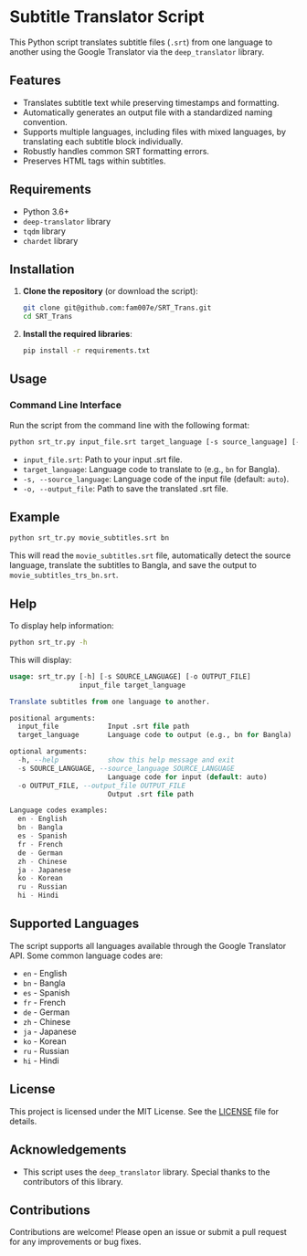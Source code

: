 # Subtitle Translator Script

This Python script translates subtitle files (`.srt`) from one language to another using the Google Translator via the `deep_translator` library.

## Features

- Translates subtitle text while preserving timestamps and formatting.
- Automatically generates an output file with a standardized naming convention.
- Supports multiple languages, including files with mixed languages, by translating each subtitle block individually.
- Robustly handles common SRT formatting errors.
- Preserves HTML tags within subtitles.

## Requirements

- Python 3.6+
- `deep-translator` library
- `tqdm` library
- `chardet` library

## Installation

1. **Clone the repository** (or download the script):

    ```bash
    git clone git@github.com:fam007e/SRT_Trans.git
    cd SRT_Trans
    ```

2. **Install the required libraries**:

    ```bash
    pip install -r requirements.txt
    ```


## Usage

### Command Line Interface

Run the script from the command line with the following format:

```bash
python srt_tr.py input_file.srt target_language [-s source_language] [-o output_file]
```
- `input_file.srt`: Path to your input .srt file.
- `target_language`: Language code to translate to (e.g., `bn` for Bangla).
- `-s, --source_language`: Language code of the input file (default: `auto`).
- `-o, --output_file`: Path to save the translated .srt file.

## Example
```bash
python srt_tr.py movie_subtitles.srt bn
```
This will read the `movie_subtitles.srt` file, automatically detect the source language, translate the subtitles to Bangla, and save the output to `movie_subtitles_trs_bn.srt`.

## Help
To display help information:
```bash
python srt_tr.py -h
```
This will display:
```sql
usage: srt_tr.py [-h] [-s SOURCE_LANGUAGE] [-o OUTPUT_FILE]
                 input_file target_language

Translate subtitles from one language to another.

positional arguments:
  input_file            Input .srt file path
  target_language       Language code to output (e.g., bn for Bangla)

optional arguments:
  -h, --help            show this help message and exit
  -s SOURCE_LANGUAGE, --source_language SOURCE_LANGUAGE
                        Language code for input (default: auto)
  -o OUTPUT_FILE, --output_file OUTPUT_FILE
                        Output .srt file path

Language codes examples:
  en - English
  bn - Bangla
  es - Spanish
  fr - French
  de - German
  zh - Chinese
  ja - Japanese
  ko - Korean
  ru - Russian
  hi - Hindi
```
## Supported Languages
The script supports all languages available through the Google Translator API. Some common language codes are:
- `en` - English
- `bn` - Bangla
- `es` - Spanish
- `fr` - French
- `de` - German
- `zh` - Chinese
- `ja` - Japanese
- `ko` - Korean
- `ru` - Russian
- `hi` - Hindi

## License
This project is licensed under the MIT License. See the [LICENSE](LICENSE) file for details.


## Acknowledgements
- This script uses the `deep_translator` library. Special thanks to the contributors of this library.

## Contributions
Contributions are welcome! Please open an issue or submit a pull request for any improvements or bug fixes.
